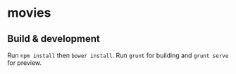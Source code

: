 # movies
 
 
## Build & development
Run `npm install` then `bower install`.
Run `grunt` for building and `grunt serve` for preview.

